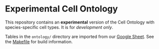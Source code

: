 # Experimental Cell Ontology

This repository contains an **experimental** version of the Cell Ontology with species-specific cell types. It is for *development only*.

Tables in the `ontology/` directory are imported from our [Google Sheet](https://docs.google.com/spreadsheets/d/1Ja1IYLWygg3k-beGPRg_uza_8-FPBLzF90WbHkbCi4Q/edit#gid=0). See the [Makefile](Makefile) for build information.
